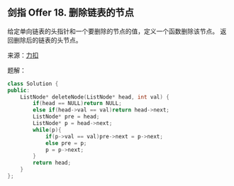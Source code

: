 ## 剑指 Offer 18. 删除链表的节点
给定单向链表的头指针和一个要删除的节点的值，定义一个函数删除该节点。
返回删除后的链表的头节点。

来源：[力扣](https://leetcode-cn.com/problems/shan-chu-lian-biao-de-jie-dian-lcof/)

题解：
```C++
class Solution {
public:
    ListNode* deleteNode(ListNode* head, int val) {
        if(head == NULL)return NULL;
        else if(head->val == val)return head->next;
        ListNode* pre = head;
        ListNode* p = head->next;
        while(p){
            if(p->val == val)pre->next = p->next;
            else pre = p;
            p = p->next;
        }
        return head;
    }
};
```
